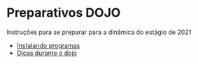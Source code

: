 # Preparativos DOJO
Instruções para se preparar para a dinâmica do estágio de 2021

- [Instalando programas](instalando_programas.md)
- [Dicas durante o dojo](vs_code.md)
